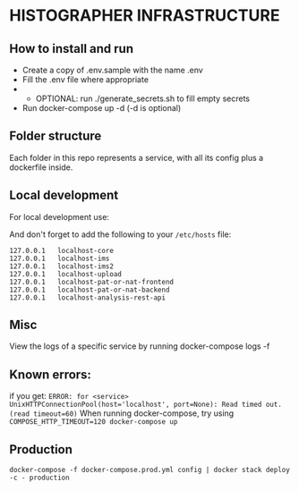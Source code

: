 # HISTOGRAPHER INFRASTRUCTURE #

## How to install and run

- Create a copy of .env.sample with the name .env
- Fill the .env file where appropriate
- - OPTIONAL: run ./generate_secrets.sh to fill empty secrets
- Run docker-compose up -d (-d is optional)


## Folder structure
Each folder in this repo represents a service, with all its config plus a dockerfile inside.

## Local development
For local development use:



And don't forget to add the following to your `/etc/hosts` file:
```
127.0.0.1   localhost-core
127.0.0.1   localhost-ims
127.0.0.1   localhost-ims2
127.0.0.1   localhost-upload
127.0.0.1   localhost-pat-or-nat-frontend
127.0.0.1   localhost-pat-or-nat-backend
127.0.0.1   localhost-analysis-rest-api
```

## Misc

View the logs of a specific service by running docker-compose logs -f <service>

## Known errors:

if you get:
`ERROR: for <service>  UnixHTTPConnectionPool(host='localhost', port=None): Read timed out. (read timeout=60)`
When running docker-compose, try using `COMPOSE_HTTP_TIMEOUT=120 docker-compose up`


## Production

`docker-compose -f docker-compose.prod.yml config | docker stack deploy -c - production`

